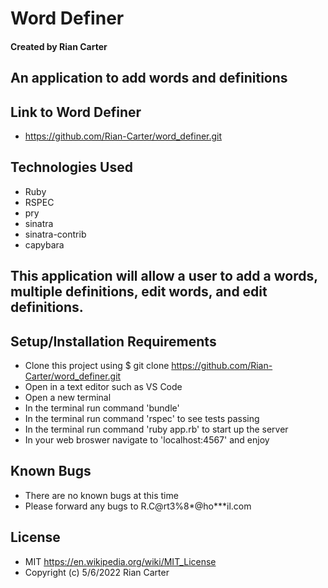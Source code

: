 # Word Definer

#### Created by Rian Carter

## An application to add words and definitions

## Link to Word Definer

* https://github.com/Rian-Carter/word_definer.git

## Technologies Used

* Ruby
* RSPEC
* pry
* sinatra
* sinatra-contrib
* capybara

## This application will allow a user to add a words, multiple definitions, edit words, and edit definitions. 

## Setup/Installation Requirements

* Clone this project using $ git clone https://github.com/Rian-Carter/word_definer.git
* Open in a text editor such as VS Code
* Open a new terminal
* In the terminal run command 'bundle'
* In the terminal run command 'rspec' to see tests passing
* In the terminal run command 'ruby app.rb' to start up the server
* In your web broswer navigate to 'localhost:4567' and enjoy

## Known Bugs

* There are no known bugs at this time
* Please forward any bugs to R.C@rt3%8*@ho***il.com

## License

* MIT https://en.wikipedia.org/wiki/MIT_License
* Copyright (c) 5/6/2022 Rian Carter

